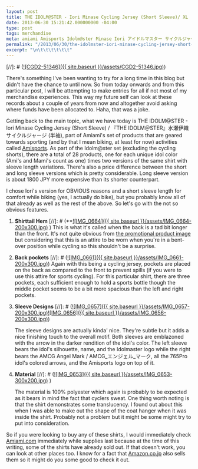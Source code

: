 ```yaml
---
layout: post
title: THE IDOLM@STER - Iori Minase Cycling Jersey (Short Sleeve)/ XL
date: 2013-06-30 15:21:42.000000000 -04:00
type: post
tags: merchandise
meta: amiami Amisports Idolm@ster Minase Iori アイドルマスター サイクルジャージ 水瀬伊織
permalink: "/2013/06/30/the-idolmster-iori-minase-cycling-jersey-short-sleeve-xl/"
excerpt: "\n\t\t\t\t\t\t"
---
```

[//]: # ([![CGD2-51346]({{ site.baseurl }}/assets/CGD2-51346.jpg)](http://blog.7thwraith.net/wp-content/uploads/2013/06/CGD2-51346.jpg))

There's something I've been wanting to try for a long time in this blog but didn't have the chance to until now. So from today onwards and from this particular post, I will be attempting to make entries for all if not most of my merchandise experiences. This way my future self can look at these records about a couple of years from now and altogether avoid asking where funds have been allocated to. Haha, that was a joke.

Getting back to the main topic, what we have today is THE IDOLM@STER - Iori Minase Cycling Jersey (Short Sleeve) / 『THE IDOLM＠STER』水瀬伊織サイクルジャージ (半袖), part of Amiami's set of products that are geared towards sporting (and by that I mean biking, at least for now) activities called [Amisports](http://product.amiami.jp/amisports/). As part of the Idolm@ster set (excluding the cycling shorts), there are a total of 28 products, one for each unique idol color (Ami's and Mami's count as one) times two versions of the same shirt with sleeve length variations. There's also a price difference between the short and long sleeve versions which is pretty considerable. Long sleeve version is about 1800 JPY more expensive than its shorter counterpart.

I chose Iori's version for OBVIOUS reasons and a short sleeve length for comfort while biking (yes, I actually do bike), but you probably know all of that already as well as the rest of the above. So let's go with the not so obvious features.

1.  **Shirttail Hem**
    [//]: # (**[![IMG_0664]({{ site.baseurl }}/assets/IMG_0664-200x300.jpg)](http://blog.7thwraith.net/wp-content/uploads/2013/06/IMG_0664.jpg)  )
    This is what it's called when the back is a tad bit longer than the front. It's not quite obvious from [the promotional product image](http://img.amiami.jp/images/product/main/131/CGD2-51346.jpg) but considering that this is an attire to be worn when you're in a bent-over position while cycling so this shouldn't be a surprise.
2.  **Back pockets**
    [//]: # ([![IMG_0661]({{ site.baseurl }}/assets/IMG_0661-200x300.jpg)](http://blog.7thwraith.net/wp-content/uploads/2013/06/IMG_0661.jpg))
    Again with this being a cycling jersey, pockets are placed on the back as compared to the front to prevent spills (if you were to use this attire for sports cycling). For this particular shirt, there are three pockets, each sufficient enough to hold a sports bottle though the middle pocket seems to be a bit more spacious than the left and right pockets.
3.  **Sleeve Designs**
    [//]: # ([![IMG_0657]({{ site.baseurl }}/assets/IMG_0657-200x300.jpg)](http://blog.7thwraith.net/wp-content/uploads/2013/06/IMG_0657-e1372630842511.jpg)[![IMG_0656]({{ site.baseurl }}/assets/IMG_0656-200x300.jpg)](http://blog.7thwraith.net/wp-content/uploads/2013/06/IMG_0656-e1372630865733.jpg))

    The sleeve designs are actually kinda' nice. They're subtle but it adds a nice finishing touch to the overall motif. Both sleeves are emblazoned with the arrow in the darker rendition of the idol's color. The left sleeve bears the idol's silhouette, name, and the Idolmaster logo while the right bears the AMCG Angel Mark / AMCG_エンジェル_マーク, all the 765Pro idol's colored arrows, and the Amisports logo on top of it.

4.  **Material**
    [//]: # ([![IMG_0653]({{ site.baseurl }}/assets/IMG_0653-300x200.jpg)](http://blog.7thwraith.net/wp-content/uploads/2013/06/IMG_0653.jpg)  )
    
    The material is 100% polyester which again is probably to be expected as it bears in mind the fact that cyclers sweat. One thing worth noting is that the shirt demonstrates some translucency. I found out about this when I was able to make out the shape of the coat hanger when it was inside the shirt. Probably not a problem but it might be some might try to put into consideration.

So if you were looking to buy any of these shirts, I would immediately check [Amiami.com](http://slist.amiami.com/top/search/list?s_cate3=9753&page=&pagemax=100) immediately while supplies last because at the time of this writing, some of the shirts have already sold out. If that doesn't work, you can look at other places too. I know for a fact that [Amazon.co.jp](http://www.amazon.co.jp/s/ref=nb_sb_noss_1?__mk_ja_JP=%E3%82%AB%E3%82%BF%E3%82%AB%E3%83%8A&url=search-alias%3Daps&field-keywords=%E3%82%A2%E3%82%A4%E3%83%89%E3%83%AB%E3%83%9E%E3%82%B9%E3%82%BF%E3%83%BC%E3%82%B5%E3%82%A4%E3%82%AF%E3%83%AB%E3%82%B8%E3%83%A3%E3%83%BC%E3%82%B8&rh=i%3Aaps%2Ck%3A%E3%82%A2%E3%82%A4%E3%83%89%E3%83%AB%E3%83%9E%E3%82%B9%E3%82%BF%E3%83%BC%E3%82%B5%E3%82%A4%E3%82%AF%E3%83%AB%E3%82%B8%E3%83%A3%E3%83%BC%E3%82%B8) also sells them so it might do you some good to check it out.